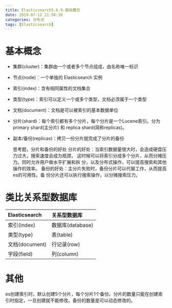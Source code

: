 ```yaml
---
title: Elasticsearch5.6.9-基础概念
date: 2019-07-12 21:58:18
categories: 分布式
tags: [Elasticsearch]
---
```


# 基本概念
+ 集群(cluster)：集群由一个或者多个节点组成，由名称唯一标识
+ 节点(node)：一个单独的 Elasticsearch 实例
+ 索引(index)：含有相同属性的文档集合
+ 类型(type)：索引可以定义一个或多个类型，文档必须属于一个类型
+ 文档(document)：文档是可以被索引的基本数据单位
+ 分片(shard)：每个索引都有多个分片，每个分片是一个Lucene索引。分为 primary shard(主分片) 和 replica shard(简称replicas)。
+ 副本/备份(replicas)：拷贝一份分片就完成了分片的备份


	思考题，分片和备份的好处
	分片的好处：当索引数据量很大时，会造成硬盘压力过大，搜索速度会成为瓶颈，
	这时候可以将索引分成多个分片，从而分摊压力。同时允许用户做水平扩展和拆
	分，以及分布式操作，可以提高搜索和其他操作的效率。
	备份的好处：主分片失败时，备份分片可以代替工作，从而提高es的可用性。备
	份分片还可以执行搜索操作，以分摊搜索压力。

# 类比关系型数据库
|Elasticsearch|关系型数据库|
|:--|:--|
|索引(index)|数据库(database)|
|类型(type)|表(table)|
|文档(document)|行记录(row)|
|字段(field)|列(column)|

# 其他
es创建索引时，默认创建5个分片，每个分片1个备份。分片的数量只能在创建索引时指定，一旦创建就不能修改。备份的数量是可以动态修改的。


